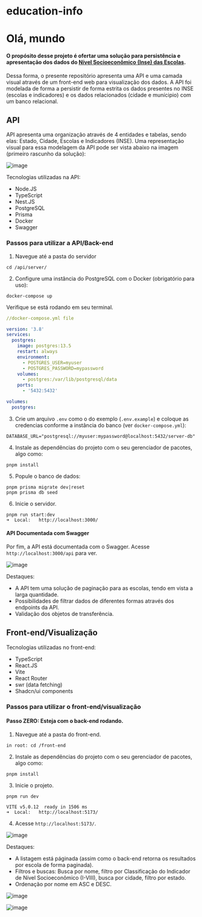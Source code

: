 # education-info


# Olá, mundo

#### O propósito desse projeto é ofertar uma solução para persistência e apresentação dos dados do [Nível Socioeconômico (Inse) das Escolas](https://www.gov.br/inep/pt-br/acesso-a-informacao/dados-abertos/indicadores-educacionais/nivel-socioeconomico).

Dessa forma, o presente repositório apresenta uma API e uma camada visual através de um front-end web para visualização dos dados. A API foi modelada de forma a persistir de forma estrita os dados presentes no INSE (escolas e indicadores) e os dados relacionados (cidade e munícipio) com um banco relacional.

## API

API apresenta uma organização através de 4 entidades e tabelas, sendo elas: Estado, Cidade, Escolas e Indicadores (INSE). Uma representação visual para essa modelagem da API pode ser vista abaixo na imagem (primeiro rascunho da solução):

![image](https://github.com/romesdev/education-info/assets/40067566/0a350073-0285-4e49-bb03-300c1d7f0d38)

Tecnologias utilizadas na API:
- Node.JS
- TypeScript
- Nest.JS
- PostgreSQL
- Prisma
- Docker
- Swagger

### Passos para utilizar a API/Back-end

1. Navegue até a pasta do servidor
```
cd /api/server/
```
2. Configure uma instância do PostgreSQL com o Docker (obrigatório para uso): 

```
docker-compose up
```
Verifique se está rodando em seu terminal.

```yml
//docker-compose.yml file

version: '3.8'
services:
  postgres:
    image: postgres:13.5
    restart: always
    environment:
      - POSTGRES_USER=myuser
      - POSTGRES_PASSWORD=mypassword
    volumes:
      - postgres:/var/lib/postgresql/data
    ports:
      - '5432:5432'

volumes:
  postgres:
```

3. Crie um arquivo `.env` como o do exemplo (`.env.example`) e coloque as credencias conforme a instância do banco (ver `docker-compose.yml`):

```env
DATABASE_URL="postgresql://myuser:mypassword@localhost:5432/server-db"
```

4. Instale as dependências do projeto com o seu gerenciador de pacotes, algo como:

```
pnpm install
```

5. Popule o banco de dados:

```
pnpm prisma migrate dev|reset
pnpm prisma db seed
```
  
6. Inicie o servidor.

```
pnpm run start:dev
➜  Local:   http://localhost:3000/
```

#### API Documentada com Swagger
Por fim, a API está documentada com o Swagger. Acesse `http://localhost:3000/api` para ver.

![image](https://github.com/romesdev/education-info/assets/40067566/90c6176b-518e-47be-b24d-92ccb4603434)

Destaques: 
- A API tem uma solução de paginação para as escolas, tendo em vista a larga quantidade.
- Possibilidades de filtrar dados de diferentes formas através dos endpoints da API.
- Validação dos objetos de transferência.  

## Front-end/Visualização 
Tecnologias utilizadas no front-end:
- TypeScript
- React.JS
- Vite
- React Router
- swr (data fetching)
- Shadcn/ui components

### Passos para utilizar o front-end/visualização

#### Passo ZERO: Esteja com o back-end rodando. 

1. Navegue até a pasta do front-end.
```
in root: cd /front-end
```
2. Instale as dependências do projeto com o seu gerenciador de pacotes, algo como:

```
pnpm install
```

3. Inicie o projeto.

```
pnpm run dev

VITE v5.0.12  ready in 1506 ms
➜  Local:   http://localhost:5173/
```
4. Acesse `http://localhost:5173/`.

![image](https://github.com/romesdev/education-info/assets/40067566/9d1bf063-3b9c-4f28-9158-ac9c65dccdb1)

Destaques: 
- A listagem está páginada (assim como o back-end retorna os resultados por escola de forma paginada).
- Filtros e buscas: Busca por nome, filtro por Classificação do Indicador de Nível Socioeconômico (I-VIII), busca por cidade, filtro por estado.
- Ordenação por nome em ASC e DESC.

![image](https://github.com/romesdev/education-info/assets/40067566/b7b59f4b-c81c-402a-8946-5e414bb66347)


![image](https://github.com/romesdev/education-info/assets/40067566/a6677d55-a89d-42be-9262-396b8b249831)








